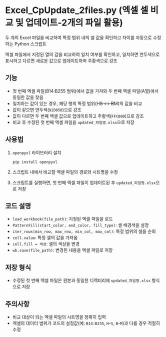 # Excel_CpUpdate_2files.py (엑셀 셀 비교 및 업데이트-2개의 파일 활용)

두 개의 Excel 파일을 비교하여 특정 범위 내의 셀 값을 확인하고 차이를 자동으로 수정하는 Python 스크립트

엑셀 파일에서 지정된 열의 값을 비교하여 일치 여부를 확인하고, 일치하면 연두색으로 표시하고 다르면 새로운 값으로 업데이트하며 주황색으로 강조

## 기능

- 첫 번째 엑셀 파일(B14:B255 범위)에서 값을 가져와 두 번째 엑셀 파일(A열)에서 동일한 값을 찾음
- 일치하는 값이 있는 경우, 해당 행의 특정 범위(H~~S ↔ B~~M)의 값을 비교
- 값이 같으면 연두색(`92D050`)으로 강조
- 값이 다르면 두 번째 엑셀 값으로 업데이트하고 주황색(`FFC000`)으로 강조
- 비교 후 수정된 첫 번째 엑셀 파일을 `updated_파일명.xlsx`으로 저장

## 사용법

1. `openpyxl` 라이브러리 설치
    
    ```
    pip install openpyxl
    ```
    
2. 스크립트 내에서 비교할 엑셀 파일의 경로와 시트명을 수정
3. 스크립트를 실행하면, 첫 번째 엑셀 파일이 업데이트된 후 `updated_파일명.xlsx`으로 저장

## 코드 설명

- `load_workbook(file_path)`: 지정된 엑셀 파일을 로드
- `PatternFill(start_color, end_color, fill_type)`: 셀 배경색을 설정
- `iter_rows(min_row, max_row, min_col, max_col)`: 특정 범위의 셀을 순회
- `cell.value`: 특정 셀의 값을 가져옴
- `cell.fill = 색상`: 셀의 색상을 변경
- `wb.save(file_path)`: 변경된 내용을 엑셀 파일로 저장

## 저장 형식

- 수정된 첫 번째 엑셀 파일은 원본과 동일한 디렉터리에 `updated_파일명.xlsx` 형식으로 저장

## 주의사항

- 비교 대상이 되는 엑셀 파일의 시트명을 정확히 입력
- 엑셀의 데이터 범위가 코드의 설정값(예: `B14:B255`, `H~S`, `B~M`)과 다를 경우 적절히 수정